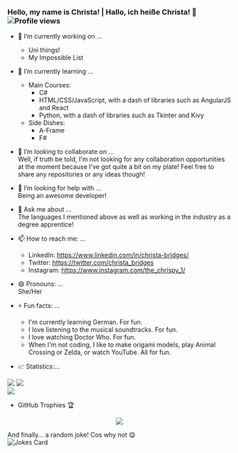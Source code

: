### Hello, my name is Christa! | Hallo, ich heiße Christa! 👋 ![Profile views](https://gpvc.arturio.dev/cBridges851)  
<!--
**cBridges851/cBridges851** is a ✨ _special_ ✨ repository because its `README.md` (this file) appears on your GitHub profile.-->

- 🔭 I’m currently working on ...
  - Uni things!
  - My Impossible List
- 🌱 I’m currently learning ...

  - Main Courses:
    - C#
    - HTML/CSS/JavaScript, with a dash of libraries such as AngularJS and React
    - Python, with a dash of libraries such as Tkinter and Kivy
  - Side Dishes:
    - A-Frame
    - F#

- 👯 I’m looking to collaborate on ...  
  Well, if truth be told, I'm not looking for any collaboration opportunities at the moment because I've got quite a bit on my plate! Feel free to share any repositories or any ideas though!
- 🤔 I’m looking for help with ...  
  Being an awesome developer!
- 💬 Ask me about ...  
  The languages I mentioned above as well as working in the industry as a degree apprentice!
- 📫 How to reach me: ...
  - LinkedIn: https://www.linkedin.com/in/christa-bridges/
  - Twitter: https://twitter.com/christa_bridges
  - Instagram: https://www.instagram.com/the_chrispy_1/
- 😄 Pronouns: ...  
  She/Her
- ⚡ Fun facts: ...
  - I'm currently learning German. For fun.
  - I love listening to the musical soundtracks. For fun.
  - I love watching Doctor Who. For fun.
  - When I'm not coding, I like to make origami models, play Animal Crossing or Zelda, or watch YouTube. All for fun.
- 📈 Statistics:...
<div>
  <img src="https://github-readme-stats.vercel.app/api?username=cBridges851&show_icons=true&theme=midnight-purple"/>
  <img src="https://github-readme-streak-stats.herokuapp.com/?user=cBridges851&theme=midnight-purple"/>
</div>  

<img src="https://github-readme-stats.vercel.app/api/top-langs/?username=cBridges851"/>  

- GitHub Trophies 🏆
<div align="center">
 <img src="https://github-profile-trophy.vercel.app/?username=cBridges851&theme=darkhub&no-frame=true&margin-w=30" />
</div>

And finally... a random joke! Cos why not 😋   
![Jokes Card](https://readme-jokes.vercel.app/api?theme=random)
